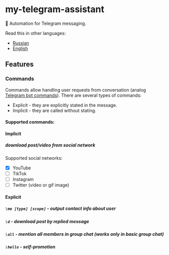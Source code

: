 # my-telegram-assistant
:robot: Automation for Telegram messaging.

Read this in other languages:
* [Russian](README.ru.md)
* [English](README.md)

## Features

### Commands
Commands allow handling user requests from conversation (analog [Telegram bot commands](https://core.telegram.org/bots)).
There are several types of commands:
* Explicit - they are explicitly stated in the message.
* Implicit - they are called without stating.

#### Supported commands:

#### Implicit
##### download post/video from social network
Supported social networks:
* [x] YouTube
* [ ] TikTok
* [ ] Instagram
* [ ] Twitter (video or gif image)

#### Explicit
##### `\me [type] [scope]` - output contact info about user
##### `\d` - download post by replied message
##### `\all` - mention all members in group chat (works only in basic group chat)
##### `\hello` - self-promotion